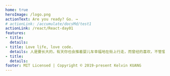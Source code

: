 ```yaml
---
home: true
heroImage: /logo.png
actionText: Are you ready? Go. →
# actionLink: /accumulate/docsMd/test1
actionLink: /react/React-day01
features:
- title:
  details:
- title: Love life, love code.
  details: 人是要长大的，有天你也会推着婴儿车幸福地在街上行走，而曾经的喜欢，不管曾经怎样，都会幻化成风，消失在时光的隧道。所以向前走，向前走，无须回头。
- title:
  details:
footer: MIT Licensed | Copyright © 2019-present Kelvin KUANG
---
```

